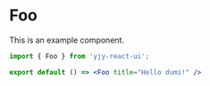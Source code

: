 # Foo

This is an example component.

```jsx
import { Foo } from 'yjy-react-ui';

export default () => <Foo title="Hello dumi!" />
```
